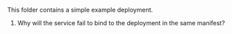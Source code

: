 This folder contains a simple example deployment.

1. Why will the service fail to bind to the deployment in the same manifest?